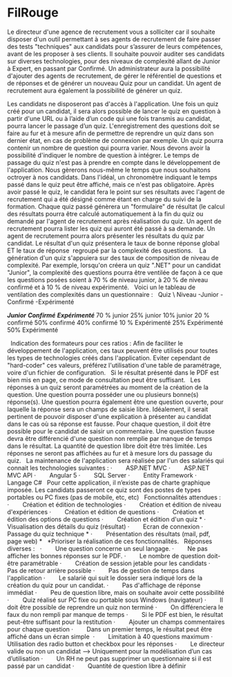 # FilRouge

Le directeur d'une agence de recrutement vous a solliciter car il souhaite disposer d'un outil permettant à ses agents de recrutement de faire passer des tests "techniques" aux candidats pour s’assurer de leurs compétences, avant de les proposer à ses clients.
Il souhaite pouvoir auditer ses candidats sur diverses technologies, pour des niveaux de complexité allant de Junior à Expert, en passant par Confirmé.
Un administrateur aura la possibilité d'ajouter des agents de recrutement, de gérer le référentiel de questions et de réponses et de générer un nouveau Quiz pour un candidat.
Un agent de recrutement aura également la possibilité de générer un quiz.

Les candidats ne disposeront pas d'accès à l'application. Une fois un quiz créé pour un candidat, il sera alors possible de lancer le quiz en question à partir d'une URL ou à l’aide d’un code qui une fois transmis au candidat, pourra lancer le passage d’un quiz.
L'enregistrement des questions doit se faire au fur et à mesure afin de permettre de reprendre un quiz dans son dernier état, en cas de problème de connexion par exemple.
Un quiz pourra contenir un nombre de question qui pourra varier. Nous devons avoir la possibilité d'indiquer le nombre de question à intégrer.
Le temps de passage du quiz n'est pas à prendre en compte dans le développement de l'application. Nous gèrerons nous-même le temps que nous souhaitons octroyer à nos candidats. Dans l'idéal, un chronomètre indiquant le temps passé dans le quiz peut être affiché, mais ce n'est pas obligatoire.
Après avoir passé le quiz, le candidat fera le point sur ses résultats avec l'agent de recrutement qui a été désigné comme étant en charge du suivi de la formation.
Chaque quiz passé génèrera un "formulaire" de résultat (le calcul des résultats pourra être calculé automatiquement à la fin du quiz ou demandé par l'agent de recrutement après réalisation du quiz.
Un agent de recrutement pourra lister les quiz qui auront été passé à sa demande. Un agent de recrutement pourra alors présenter les résultats du quiz par candidat. Le résultat d'un quiz présentera le taux de bonne réponse global ET le taux de réponse  regroupé par la complexité des questions. 
 
La génération d'un quiz s'appuiera sur des taux de composition de niveau de complexité. Par exemple, lorsqu'on créera un quiz ".NET" pour un candidat "Junior", la complexité des questions pourra être ventilée de façon à ce que les questions posées soient à 70 % de niveau junior, à 20 % de niveau confirmé et à 10 % de niveau expérimenté.
 
Voici un le tableau de ventilation des complexités dans un questionnaire :
 
Quiz \ Niveau
-Junior
-Confirmé
-Expérimenté

***Junior***          ***Confirmé***        ***Expérimenté***
70 % junior           25% junior            10% junior
20 % confirmé         50% confirmé          40% confirmé
10 % Expérimenté      25% Expérimenté       50% Expérimenté

 
Indication des formateurs pour ces ratios :
Afin de faciliter le développement de l'application, ces taux peuvent être utilisés pour toutes les types de technologies créés dans l'application. Eviter cependant de "hard-coder" ces valeurs, préférez l'utilisation d'une table de paramétrage, voire d'un fichier de configuration.
 
Si le résultat présenté dans le PDF est bien mis en page, ce mode de consultation peut être suffisant.
 
Les réponses à un quiz seront paramétrées au moment de la création de la question. Une question pourra posséder une ou plusieurs bonne(s) réponse(s). Une question pourra également être une question ouverte, pour laquelle la réponse sera un champs de saisie libre. Idéalement, il serait pertinent de pouvoir disposer d'une explication à présenter au candidat dans le cas où sa réponse est fausse.
Pour chaque question, il doit être possible pour le candidat de saisir un commentaire.
Une question fausse devra être différencié d'une question non remplie par manque de temps dans le résultat.
La quantité de question libre doit être très limitée. Les réponses ne seront pas affichées au fur et à mesure lors du passage du quiz.
 
La maintenance de l'application sera réalisée par l'un des salariés qui connait les technologies suivantes :
·        ASP.NET MVC
·        ASP.NET MVC API
·        Angular 5
·        SQL Server
·        Entity Framework
·        Langage C#
 
Pour cette application, il n’existe pas de charte graphique imposée. Les candidats passeront ce quiz sont des postes de types portables ou PC fixes (pas de mobile, etc, etc)
 
Fonctionnalités attendues :
 
·        Création et édition de technologies
·        Création et édition de niveau d'expériences
·        Création et édition de questions
·        Création et édition des options de questions
·        Création et édition d'un quiz *
·        Visualisation des détails du quiz (résultat)
·        Ecran de connexion
·        Passage du quiz technique *
·        Présentation des résultats (mail, pdf, page web) *
 
*Prioriser la réalisation de ces fonctionnalités.
 
Réponses diverses :
 
·        Une question concerne un seul langage.
·        Ne pas afficher les bonnes réponses sur le PDF.
·        Le nombre de question doit-être paramétrable
·        Création de session jetable pour les candidats
·        Pas de retour arrière possible
·        Pas de gestion de temps dans l'application
·        Le salarié qui suit le dossier sera indiqué lors de la création du quiz pour un candidat.
·        Pas d'affichage de réponse immédiat
·        Peu de question libre, mais on souhaite avoir cette possibilité
·        Quiz réalisé sur PC fixe ou portable sous Windows (navigateur)
·        Il doit être possible de reprendre un quiz non terminé
·        On différenciera le faux du non rempli par manque de temps
·        Si le PDF est bien, le résultat peut-être suffisant pour la restitution
·        Ajouter un champs commentaires pour chaque question
·        Dans un premier temps, le résultat peut être affiché dans un écran simple 
·        Limitation à 40 questions maximum
·        Utilisation des radio button et checkbox pour les réponses
·        Le directeur valide ou non un candidat --> Uniquement pour la modélisation d’un cas d’utilisation
·        Un RH ne peut pas supprimer un questionnaire si il est passé par un candidat
·        Quantité de question libre à définir
